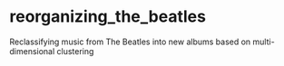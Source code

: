 # reorganizing_the_beatles
Reclassifying music from The Beatles into new albums based on multi-dimensional clustering
